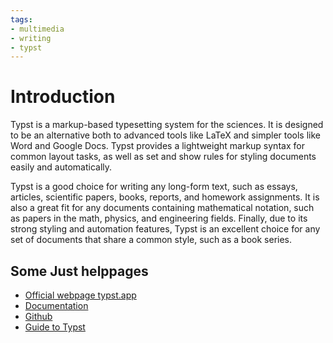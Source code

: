 ```yaml
---
tags:
- multimedia
- writing
- typst
---
```

# Introduction

Typst is a markup-based typesetting system for the sciences. It is designed to be an alternative both to advanced tools like LaTeX and simpler tools like Word and Google Docs. Typst provides a lightweight markup syntax for common layout tasks, as well as set and show rules for styling documents easily and automatically.

Typst is a good choice for writing any long-form text, such as essays, articles, scientific papers, books, reports, and homework assignments. It is also a great fit for any documents containing mathematical notation, such as papers in the math, physics, and engineering fields. Finally, due to its strong styling and automation features, Typst is an excellent choice for any set of documents that share a common style, such as a book series.

## Some Just helppages

- [Official webpage typst.app](https://typst.app)
- [Documentation](https://typst.app/docs/)
- [Github](https://github.com/typst/)
- [Guide to Typst]({{base_repo_file}}/docs/multimedia/writing/typst/guide-to-typst.pdf)
